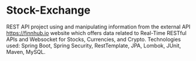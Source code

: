 # Stock-Exchange
REST API project using and manipulating information from     the external API https://finnhub.io  website which offers data related to Real-Time RESTful APIs and Websocket for Stocks, Currencies, and Crypto. Technologies used:
Spring Boot, Spring Security, RestTemplate, JPA, Lombok, JUnit, Maven, MySQL.
